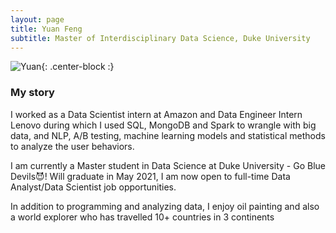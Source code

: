 ```yaml
---
layout: page
title: Yuan Feng
subtitle: Master of Interdisciplinary Data Science, Duke University
---
```


![Yuan](https://raw.githubusercontent.com/yuanfeng2/yuanfeng2.github.io/assets/img/yuanfeng.jpeg){: .center-block :}

### My story

I worked as a Data Scientist intern at Amazon and Data Engineer Intern Lenovo during which I used SQL, MongoDB and Spark to wrangle with big data, and NLP, A/B testing, machine learning models and statistical methods to analyze the user behaviors.

I am currently a Master student in Data Science at Duke University - Go Blue Devils😈! Will graduate in May 2021, I am now open to full-time Data Analyst/Data Scientist job opportunities.

In addition to programming and analyzing data, I enjoy oil painting and also a world explorer who has travelled 10+ countries in 3 continents
